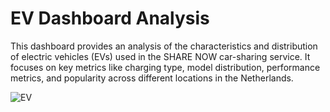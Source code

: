 # EV Dashboard Analysis
This dashboard provides an analysis of the characteristics and distribution of electric vehicles (EVs) used in the SHARE NOW car-sharing service. It focuses on key metrics like charging type, model distribution, performance metrics, and popularity across different locations in the Netherlands.

![EV](https://github.com/user-attachments/assets/63750d0e-46eb-4079-a266-56321ae8f543)


